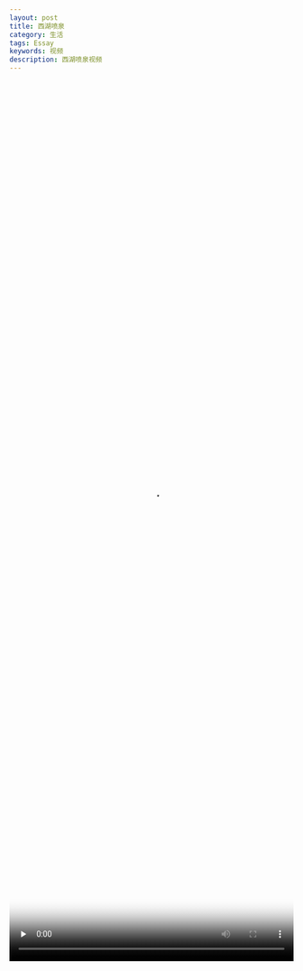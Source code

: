 ```yaml
---
layout: post
title: 西湖喷泉
category: 生活
tags: Essay
keywords: 视频
description: 西湖喷泉视频
---
```


<video id="video" width="100%" height="40%" controls="controls"  preload="none" poster="http://media.w3.org/2010/05/sintel/poster.png">
      <source id="mp4" src="http://www.datuzi.vip/video/westlake.mp4">
      <p>Your user agent does not support the HTML5 Video element.</p>
</video>